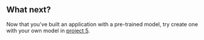 ## What next?

Now that you've built an application with a pre-trained model, try create one with your own model in [project 5](#).
